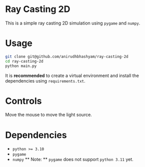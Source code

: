 # Ray Casting 2D

This is a simple ray casting 2D simulation using `pygame` and `numpy`.


# Usage
```bash
git clone git@github.com/anirudhbhashyam/ray-casting-2d
cd ray-casting-2d
python main.py
```
It is **recommended** to create a virtual environment and install the dependencies using `requirements.txt`.

# Controls
Move the mouse to move the light source.

# Dependencies
- `python >= 3.10`
- `pygame`
- `numpy`
** Note: ** `pygame` does not support `python 3.11` yet.